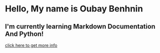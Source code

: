 # Hello, My name is Oubay Benhnin
## I'm currently learning Markdown Documentation And Python!
[click here to get more info](https://www.youtube.com/watch?v=dQw4w9WgXcQ&list=RDdQw4w9WgXcQ&start_radio=1)
